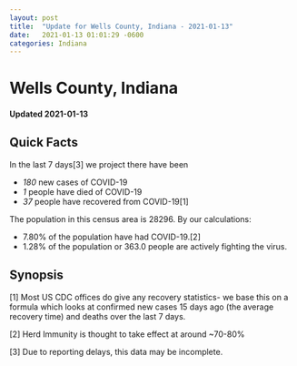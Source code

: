```yaml
---
layout: post
title:  "Update for Wells County, Indiana - 2021-01-13"
date:   2021-01-13 01:01:29 -0600
categories: Indiana
---
```


# Wells County, Indiana
#### Updated 2021-01-13

## Quick Facts

In the last 7 days[3] we project there have been
- *180* new cases of COVID-19
- *1* people have died of COVID-19
- *37* people have recovered from COVID-19[1]

The population in this census area is 28296. By our calculations:
- 7.80% of the population have had COVID-19.[2]
- 1.28% of the population or 363.0 people are actively fighting the virus.

## Synopsis




[1] Most US CDC offices do give any recovery statistics- we base this on a formula which looks at confirmed new cases
15 days ago (the average recovery time) and deaths over the last 7 days.

[2] Herd Immunity is thought to take effect at around ~70-80%

[3] Due to reporting delays, this data may be incomplete.
 
    
